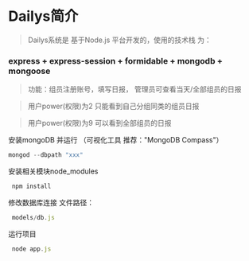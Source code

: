# Dailys简介

> Dailys系统是 基于Node.js 平台开发的，使用的技术栈 为：
### express + express-session + formidable + mongodb + mongoose
> 功能：组员注册账号，填写日报， 管理员可查看当天/全部组员的日报

> 用户power(权限)为2 只能看到自己分组同类的组员日报

> 用户power(权限)为9 可以看到全部组员的日报

安装mongoDB 并运行 （可视化工具 推荐："MongoDB Compass"）

``` JavaScript
mongod --dbpath "xxx"
```

安装相关模块node_modules

``` JavaScript
 npm install
```

 修改数据库连接 文件路径：

``` JavaScript
 models/db.js
```

 运行项目

``` JavaScript
 node app.js
```
